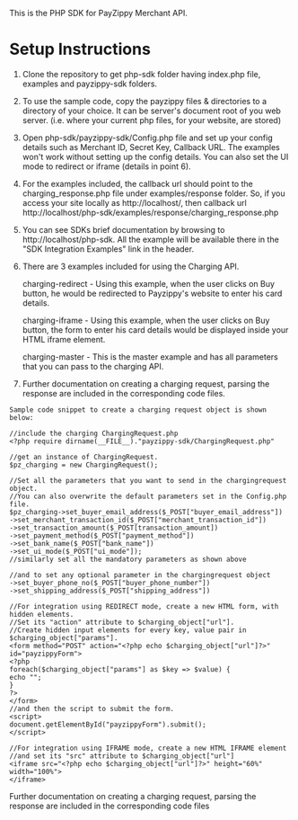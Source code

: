This is the PHP SDK for PayZippy Merchant API.

Setup Instructions
==================

1. Clone the repository to get php-sdk folder having index.php file, examples and payzippy-sdk folders. 

2. To use the sample code, copy the payzippy files & directories to a directory of your choice. It can be server's document root of you web server. (i.e. where your current php files, for your website, are stored)

3. Open php-sdk/payzippy-sdk/Config.php file and set up your config details such as Merchant ID, Secret Key, Callback URL. The examples won't work without setting up the config details. You can also set the UI mode to redirect or iframe (details in point 6).

4. For the examples included, the callback url should point to the charging_response.php file under examples/response folder. So, if you access your site locally as http://localhost/, then callback url http://localhost/php-sdk/examples/response/charging_response.php

5. You can see SDKs brief documentation by browsing to http://localhost/php-sdk. All the example will be available there in the "SDK Integration Examples" link in the header.

6. There are 3 examples included for using the Charging API.

	charging-redirect - Using this example, when the user clicks on Buy button, he would be redirected to Payzippy's website to enter his card details.

	charging-iframe - Using this example, when the user clicks on Buy button, the form to enter his card details would be displayed inside your HTML iframe element.

	charging-master - This is the master example and has all parameters that you can pass to the charging API.

7. Further documentation on creating a charging request, parsing the response are included in the corresponding code files.


```
Sample code snippet to create a charging request object is shown below:

//include the charging ChargingRequest.php
<?php require dirname(__FILE__)."payzippy-sdk/ChargingRequest.php"

//get an instance of ChargingRequest.
$pz_charging = new ChargingRequest();

//Set all the parameters that you want to send in the chargingrequest object.
//You can also overwrite the default parameters set in the Config.php file.
$pz_charging->set_buyer_email_address($_POST["buyer_email_address"])
->set_merchant_transaction_id($_POST["merchant_transaction_id"])
->set_transaction_amount($_POST[transaction_amount])
->set_payment_method($_POST["payment_method"])
->set_bank_name($_POST["bank_name"])
->set_ui_mode($_POST["ui_mode"]);
//similarly set all the mandatory parameters as shown above

//and to set any optional parameter in the chargingrequest object
->set_buyer_phone_no($_POST["buyer_phone_number"])
->set_shipping_address($_POST["shipping_address"])

//For integration using REDIRECT mode, create a new HTML form, with hidden elements.
//Set its "action" attribute to $charging_object["url"].
//Create hidden input elements for every key, value pair in $charging_object["params"].
<form method="POST" action="<?php echo $charging_object["url"]?>" id="payzippyForm">
<?php
foreach($charging_object["params"] as $key => $value) {
echo "";
}
?>
</form>
//and then the script to submit the form.
<script>
document.getElementById("payzippyForm").submit();
</script>

//For integration using IFRAME mode, create a new HTML IFRAME element
//and set its "src" attribute to $charging_object["url"] 
<iframe src="<?php echo $charging_object["url"]?>" height="60%" width="100%">
</iframe>
```
Further documentation on creating a charging request, parsing the response are included in the corresponding code files
